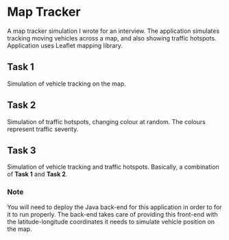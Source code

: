 # Map Tracker
A map tracker simulation I wrote for an interview. The application simulates tracking moving vehicles across a map, and also showing traffic hotspots. Application uses Leaflet mapping library.

## Task 1
Simulation of vehicle tracking on the map.

## Task 2
Simulation of traffic hotspots, changing colour at random. The colours represent traffic severity.

## Task 3
Simulation of vehicle tracking and traffic hotspots. Basically, a combination of **Task 1** and **Task 2**.

### Note
You will need to deploy the Java back-end for this application in order to for it to run properly. The back-end takes care of providing this front-end with the latitude-longitude coordinates it needs to simulate vehicle position on the map.

